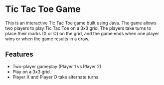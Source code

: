 # Tic Tac Toe Game 

This is an interactive Tic Tac Toe game built using Java. The game allows two players to play Tic Tac Toe on a 3x3 grid. The players take turns to place their marks (X or O) on the grid, and the game ends when one player wins or when the game results in a draw.

## Features

- Two-player gameplay (Player 1 vs Player 2).
- Play on a 3x3 grid.
- Player X and Player O take alternate turns.

